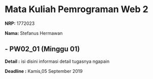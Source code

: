 # Mata Kuliah Pemrograman Web 2

**NRP:** 1772023 

**Nama:** Stefanus Hermawan


## - PW02_01 (Minggu 01)

**Detail :** isi disini informasi detail tugasnya ngapain

**Deadline :** Kamis,05 September 2019